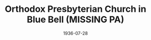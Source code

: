 ---
date: &id001 1936-07-28
end_date: null
location:
  address: Blue Bell
  city: MISSING
  state: PA
minister:
- end: 1938-01-01
  name: Stanley Ray
  start: 1937-01-01
  type: Pastor
- end: 1944-01-01
  name: Kelly Tucker
  start: 1939-01-01
  type: Pastor
- end: 1952-01-01
  name: Henry Tavares
  start: 1948-01-01
  type: Pastor
- end: 1962-01-01
  name: Henry Fikkert
  start: 1956-01-01
  type: Pastor
- end: 1966-01-01
  name: Ivan De Master
  start: 1962-01-01
  type: Pastor
- end: 1976-01-01
  name: Ronald Jenkins
  start: 1968-01-01
  type: Pastor
- end: 1983-01-01
  name: James Payton
  start: 1977-01-01
  type: Pastor
- end: 1974-01-01
  name: James Petty
  start: 1970-01-01
  type: Associate Pastor
ministers:
- Stanley Ray
- Kelly Tucker
- Henry Tavares
- Henry Fikkert
- Ivan De Master
- Ronald Jenkins
- James Payton
- James Petty
name: Orthodox Presbyterian Church in Blue Bell
names: null
origination_date: *id001
raw_data: "PA Blue Bell\n\nOrthodox Presbyterian Church in Blue Bell  (July 28, 1936\u2013\
  September 11, 1985)\n(joined the Canadian Reformed Church, October 7, 1984)\nPastors:\
  \ Stanley Ray, 1937\u201338\nKelly Tucker, 1939\u201344\nHenry Tavares, 1948\u2013\
  52"
received_from: null
states:
- PA
status:
  active: false
  end_date: 1985-09-11
  reason: joined the Canadian Reformed Church
  received_from: null
  withdrawal_to: null
title: Orthodox Presbyterian Church in Blue Bell (MISSING PA)
year_established:
- 1936

---